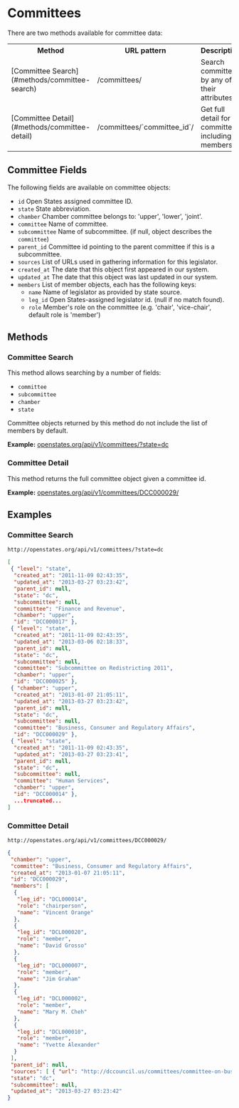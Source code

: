 Committees
==========

There are two methods available for committee data:

<table>
<tr> <th> Method </th> <th> URL pattern </th> <th> Description </th> </tr>
<tr>
    <td> [Committee Search](#methods/committee-search) </td>
    <td> /committees/ </td>
    <td> Search committees by any of their attributes.  </td>
</tr>
<tr>
    <td> [Committee Detail](#methods/committee-detail) </td>
    <td> /committees/`committee_id`/ </td>
    <td> Get full detail for committee, including all members. </td>
</tr>
</table>

Committee Fields
----------------

The following fields are available on committee objects:

* ``id``        Open States assigned committee ID.
* ``state``     State abbreviation.
* ``chamber``   Chamber committee belongs to: 'upper', 'lower', 'joint'.
* ``committee`` Name of committee.
* ``subcommittee`` Name of subcommittee. (if null, object describes the ``committee``)
* ``parent_id`` Committee id pointing to the parent committee if this is a subcommittee.
* ``sources``   List of URLs used in gathering information for this legislator.
* ``created_at`` The date that this object first appeared in our system.
* ``updated_at`` The date that this object was last updated in our system.
* ``members``    List of member objects, each has the following keys:
    * ``name``      Name of legislator as provided by state source.
    * ``leg_id``    Open States-assigned legislator id.  (null if no match found).
    * ``role``      Member's role on the committee (e.g. 'chair', 'vice-chair', default role is 'member')

Methods
-------

### Committee Search

This method allows searching by a number of fields:

* ``committee``
* ``subcommittee``
* ``chamber``
* ``state``

Committee objects returned by this method do not include the list of members by default.

**Example:** [openstates.org/api/v1/committees/?state=dc](#examples/committee-search)

### Committee Detail

This method returns the full committee object given a committee id.

**Example:** [openstates.org/api/v1/committees/DCC000029/](#examples/committee-detail)

Examples
--------

### Committee Search

``http://openstates.org/api/v1/committees/?state=dc``

```json
[
 { "level": "state", 
  "created_at": "2011-11-09 02:43:35", 
  "updated_at": "2013-03-27 03:23:42", 
  "parent_id": null, 
  "state": "dc", 
  "subcommittee": null, 
  "committee": "Finance and Revenue", 
  "chamber": "upper", 
  "id": "DCC000017" }, 
 { "level": "state", 
  "created_at": "2011-11-09 02:43:35", 
  "updated_at": "2013-03-06 02:18:33", 
  "parent_id": null, 
  "state": "dc", 
  "subcommittee": null, 
  "committee": "Subcommittee on Redistricting 2011", 
  "chamber": "upper", 
  "id": "DCC000025" }, 
 { "chamber": "upper", 
  "created_at": "2013-01-07 21:05:11", 
  "updated_at": "2013-03-27 03:23:42", 
  "parent_id": null, 
  "state": "dc", 
  "subcommittee": null, 
  "committee": "Business, Consumer and Regulatory Affairs", 
  "id": "DCC000029" }, 
 { "level": "state", 
  "created_at": "2011-11-09 02:43:35", 
  "updated_at": "2013-03-27 03:23:41", 
  "parent_id": null, 
  "state": "dc", 
  "subcommittee": null, 
  "committee": "Human Services", 
  "chamber": "upper", 
  "id": "DCC000014" }, 
  ...truncated...
]
```

### Committee Detail

``http://openstates.org/api/v1/committees/DCC000029/``

```json
{
 "chamber": "upper", 
 "committee": "Business, Consumer and Regulatory Affairs", 
 "created_at": "2013-01-07 21:05:11", 
 "id": "DCC000029", 
 "members": [
  {
   "leg_id": "DCL000014", 
   "role": "chairperson", 
   "name": "Vincent Orange"
  }, 
  {
   "leg_id": "DCL000020", 
   "role": "member", 
   "name": "David Grosso"
  }, 
  {
   "leg_id": "DCL000007", 
   "role": "member", 
   "name": "Jim Graham"
  }, 
  {
   "leg_id": "DCL000002", 
   "role": "member", 
   "name": "Mary M. Cheh"
  }, 
  {
   "leg_id": "DCL000010", 
   "role": "member", 
   "name": "Yvette Alexander"
  }
 ], 
 "parent_id": null, 
 "sources": [ { "url": "http://dccouncil.us/committees/committee-on-business-consumer-and-regulatory-affairs" } ], 
 "state": "dc", 
 "subcommittee": null, 
 "updated_at": "2013-03-27 03:23:42"
}
```
